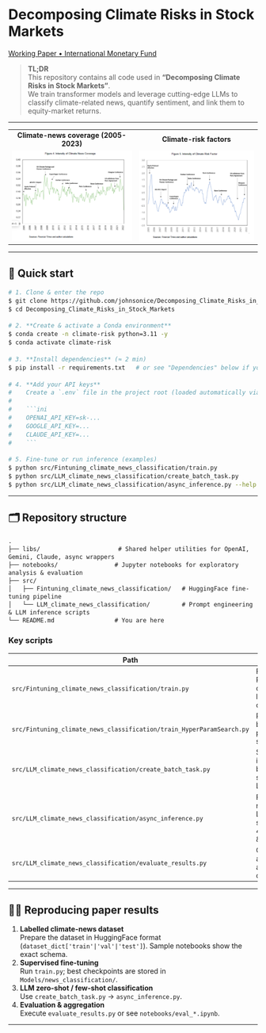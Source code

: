 # Decomposing Climate Risks in Stock Markets

[Working Paper • International Monetary Fund](https://www.imf.org/en/Publications/WP/Issues/2023/06/30/Decomposing-Climate-Risks-in-Stock-Markets-534307)

> **TL;DR**  
> This repository contains all code used in **“Decomposing Climate Risks in Stock Markets”**.  
> We train transformer models and leverage cutting-edge LLMs to classify climate-related news, quantify sentiment, and link them to equity-market returns.

---

<div align="center">
<table>
<tr>
<td align="center"><b>Climate-news coverage (2005-2023)</b></td>
<td align="center"><b>Climate-risk factors</b></td>
</tr>
<tr>
<td><img src="pics/climate_news_coverage.png" alt="Climate news coverage over time" width="400"></td>
<td><img src="pics/climate_risk_factor.png" alt="Risk-factor decomposition" width="385"></td>
</tr>
</table>
</div>

---

## 🚀 Quick start

```bash
# 1. Clone & enter the repo
$ git clone https://github.com/johnsonice/Decomposing_Climate_Risks_in_Stock_Markets.git
$ cd Decomposing_Climate_Risks_in_Stock_Markets

# 2. **Create & activate a Conda environment**
$ conda create -n climate-risk python=3.11 -y
$ conda activate climate-risk

# 3. **Install dependencies** (≈ 2 min)
$ pip install -r requirements.txt   # or see "Dependencies" below if you prefer manual install

# 4. **Add your API keys**
#    Create a `.env` file in the project root (loaded automatically via [python-dotenv]) and populate it as follows:
#
#    ```ini
#    OPENAI_API_KEY=sk-...
#    GOOGLE_API_KEY=...
#    CLAUDE_API_KEY=...
#    ```

# 5. Fine-tune or run inference (examples)
$ python src/Fintuning_climate_news_classification/train.py              # supervised fine-tuning
$ python src/LLM_climate_news_classification/create_batch_task.py        # create LLM tasks
$ python src/LLM_climate_news_classification/async_inference.py --help   # batched async inference
```

---

## 🗂️ Repository structure

```text
.
├── libs/                      # Shared helper utilities for OpenAI, Gemini, Claude, async wrappers
├── notebooks/                # Jupyter notebooks for exploratory analysis & evaluation
├── src/
│   ├── Fintuning_climate_news_classification/   # HuggingFace fine-tuning pipeline
│   └── LLM_climate_news_classification/         # Prompt engineering & LLM inference scripts
└── README.md                 # You are here
```

### Key scripts

| Path | Purpose |
|------|---------|
| `src/Fintuning_climate_news_classification/train.py` | Fine-tune RoBERTa/BERT classifiers on labelled climate news. |
| `src/Fintuning_climate_news_classification/train_HyperParamSearch.py` | Ray-Tune based hyper-parameter search. |
| `src/LLM_climate_news_classification/create_batch_task.py` | Split raw news into JSONL batches suitable for LLM API calls. |
| `src/LLM_climate_news_classification/async_inference.py` | Fully-async, rate-limited LLM inference; supports GPT-4o, Gemini 1.5 & Claude 3. |
| `src/LLM_climate_news_classification/evaluate_results.py` | Compute accuracy/F1 & aggregate costs. |

---

## 🏃‍♀️ Reproducing paper results

1. **Labelled climate-news dataset**  
   Prepare the dataset in HuggingFace format (`dataset_dict['train'|'val'|'test']`).  Sample notebooks show the exact schema.
2. **Supervised fine-tuning**  
   Run `train.py`; best checkpoints are stored in `Models/news_classification/`.
3. **LLM zero-shot / few-shot classification**  
   Use `create_batch_task.py` → `async_inference.py`.
4. **Evaluation & aggregation**  
   Execute `evaluate_results.py` or see `notebooks/eval_*.ipynb`.
---



